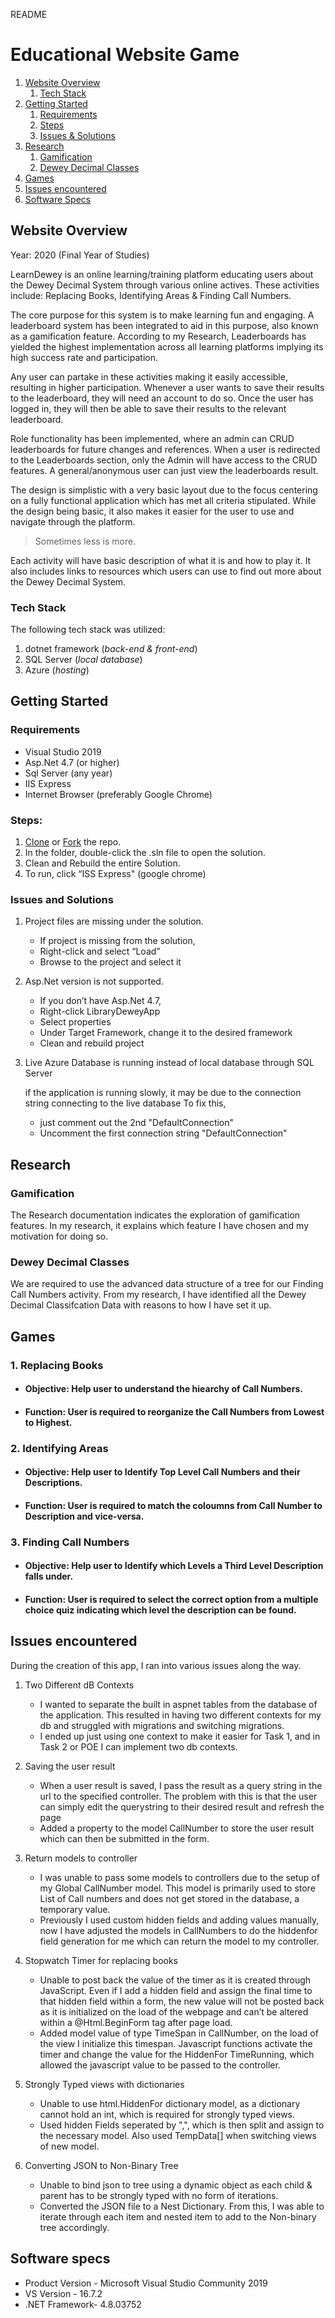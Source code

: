 README

# Educational Website Game

1. [Website Overview](#website-overview)
    1. [Tech Stack](#tech-stack)
3. [Getting Started](#getting-started)
    1. [Requirements](#requirements)
    2. [Steps](#steps)
    3. [Issues & Solutions](#issues-and-solutions)
4. [Research](#research)
    1. [Gamification](#gamification)
    2. [Dewey Decimal Classes](#dewey-decimal-classes)
5. [Games](#games)
6. [Issues encountered](#issues-encountered)
7. [Software Specs](#software-specs)

## Website Overview

Year: 2020 (Final Year of Studies)

LearnDewey is an online learning/training platform educating users about the Dewey Decimal System through various online actives. These activities include: Replacing Books, Identifying Areas & Finding Call Numbers.
  
The core purpose for this system is to make learning fun and engaging.
A leaderboard system has been integrated to aid in this purpose, also known as a gamification feature. According to my Research, Leaderboards has yielded the highest implementation across all learning platforms implying its high success rate and participation.

Any user can partake in these activities making it easily accessible, resulting in higher participation. Whenever a user wants to save their results to the leaderboard, they will need an account to do so. Once the user has logged in, they will then be able to save their results to the relevant leaderboard. 

Role functionality has been implemented, where an admin can CRUD leaderboards for future changes and references. When a user is redirected to the Leaderboards section, only the Admin will have access to the CRUD features. A general/anonymous user can just view the leaderboards result. 

The design is simplistic with a very basic layout due to the focus centering on a fully functional application which has met all criteria stipulated. While the design being basic, it also makes it easier for the user to use and navigate through the platform. 
>Sometimes less is more.

Each activity will have basic description of what it is and how to play it. It also includes links to resources which users can use to find out more about the Dewey Decimal System.

### Tech Stack

The following tech stack was utilized:
1. dotnet framework (*back-end & front-end*)
2. SQL Server (*local database*)
3. Azure (*hosting*)

## Getting Started
### Requirements
-	Visual Studio 2019
-	Asp.Net 4.7 (or higher)
-	Sql Server (any year)
-	IIS Express
-	Internet Browser (preferably Google Chrome)

### Steps:
1.  [Clone](https://docs.github.com/en/repositories/creating-and-managing-repositories/cloning-a-repository#cloning-a-repository)  or [Fork](https://docs.github.com/en/get-started/quickstart/fork-a-repo#forking-a-repository) the repo.
2.	In the folder, double-click the .sln file to open the solution.
3.	Clean and Rebuild the entire Solution.
5.	To run, click “ISS Express" (google chrome)

### Issues and Solutions
1. Project files are missing under the solution.
    *	If project is missing from the solution,
    *	Right-click and select “Load”
    *	Browse to the project and select it

2. Asp.Net version is not supported.
    *	If you don’t have Asp.Net 4.7,
    *	Right-click LibraryDeweyApp
    *	Select properties
    *	Under Target Framework, change it to the desired framework
    *	Clean and rebuild project

3. Live Azure Database is running instead of local database through SQL Server

    if the application is running slowly, it may be due to the connection string connecting to the live database
    To fix this, 

    *	just comment out the 2nd "DefaultConnection"
    *	Uncomment the first connection string "DefaultConnection"


## Research
### Gamification
The Research documentation indicates the exploration of gamification features. In my research, it explains which feature I have chosen and my motivation for doing so.

### Dewey Decimal Classes
We are required to use the advanced data structure of a tree for our Finding Call Numbers activity. From my research, I have identified all the Dewey Decimal Classifcation Data with reasons to how I have set it up.

## Games
### 1. Replacing Books
* #### **Objective**: Help user to understand the hiearchy of Call Numbers.
* #### **Function**: User is required to reorganize the Call Numbers from **Lowest** to **Highest**. 
### 2. Identifying Areas
* #### **Objective**: Help user to Identify Top Level Call Numbers and their Descriptions.
* #### **Function**: User is required to match the coloumns from **Call Number** to **Description** and vice-versa. 
### 3. Finding Call Numbers
* #### **Objective**: Help user to Identify which Levels a Third Level Description falls under.
* #### **Function**: User is required to select the correct option from a multiple choice quiz indicating which level the description can be found. 

## Issues encountered
During the creation of this app, I ran into various issues along the way.

1. Two Different dB Contexts
    *	I wanted to separate the built in aspnet tables from the database of the application. This resulted in having two different contexts for my db and struggled with migrations and switching migrations. 
    *	I ended up just using one context to make it easier for Task 1, and in Task 2 or POE I can implement two db contexts.

2. Saving the user result
    *	When a user result is saved, I pass the result as a query string in the url to the specified controller. The problem with this is that the user can simply edit the querystring to their desired result and refresh the page
    *	Added a property to the model CallNumber to store the user result which can then be submitted in the form.

3. Return models to controller
    *	I was unable to pass some models to controllers due to the setup of my Global CallNumber model. This model is primarily used to store List<strings> of Call numbers and does not get stored in the database, a temporary value.
    *	Previously I used custom hidden fields and adding values manually, now I have adjusted the models in CallNumbers to do the hiddenfor field generation for me which can return the model to my controller. 

4. Stopwatch Timer for replacing books
    *	Unable to post back the value of the timer as it is created through JavaScript. Even if I add a hidden field and assign the final time to that hidden field within a form, the new value will not be posted back as it is initialized on the load of the webpage and can’t be altered within a @Html.BeginForm tag after page load.
    *	Added model value of type TimeSpan in CallNumber, on the load of the view I initialize this timespan. Javascript functions activate the timer and change the value for the HiddenFor TimeRunning, which allowed the javascript value to be passed to the controller.

5. Strongly Typed views with dictionaries
    *	Unable to use html.HiddenFor dictionary model, as a dictionary cannot hold an int, which is required for strongly typed views.
    *	Used hidden Fields seperated by ",", which is then split and assign to the necessary model. Also used TempData[] when switching views of new model. 

6. Converting JSON to Non-Binary Tree
    * Unable to bind json to tree using a dynamic object as each child & parent has to be strongly typed with no form of iterations.
    * Converted the JSON file to a Nest Dictionary. From this, I was able to iterate through each item and nested item to add to the Non-binary tree accordingly. 

## Software specs
* Product Version - Microsoft Visual Studio Community 2019
* VS Version - 16.7.2
* .NET Framework- 4.8.03752

